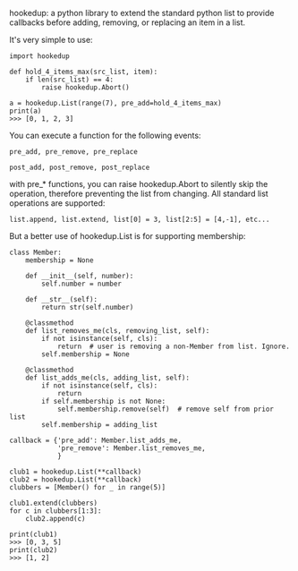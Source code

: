 hookedup: a python library to extend the standard python list to provide callbacks before adding, removing, or replacing an item in a list.

It's very simple to use:
```
import hookedup

def hold_4_items_max(src_list, item):
	if len(src_list) == 4:
    	raise hookedup.Abort()

a = hookedup.List(range(7), pre_add=hold_4_items_max)
print(a)
>>> [0, 1, 2, 3]
```

You can execute a function for the following events: 
```
pre_add, pre_remove, pre_replace
```
```
post_add, post_remove, post_replace
```

with pre_* functions, you can raise hookedup.Abort to silently skip the operation, therefore preventing the list from changing.
All standard list operations are supported:
```
list.append, list.extend, list[0] = 3, list[2:5] = [4,-1], etc...
```

But a better use of hookedup.List is for supporting membership:
```
class Member:
	membership = None

    def __init__(self, number):
    	self.number = number

    def __str__(self):
		return str(self.number)

    @classmethod
	def list_removes_me(cls, removing_list, self):
    	if not isinstance(self, cls):
        	return  # user is removing a non-Member from list. Ignore.
        self.membership = None

    @classmethod
    def list_adds_me(cls, adding_list, self):
    	if not isinstance(self, cls):
        	return
        if self.membership is not None:
        	self.membership.remove(self)  # remove self from prior list
        self.membership = adding_list

callback = {'pre_add': Member.list_adds_me,
			'pre_remove': Member.list_removes_me,
            }

club1 = hookedup.List(**callback)
club2 = hookedup.List(**callback)
clubbers = [Member() for _ in range(5)]

club1.extend(clubbers)
for c in clubbers[1:3]:
	club2.append(c)

print(club1)
>>> [0, 3, 5]
print(club2)
>>> [1, 2]
```